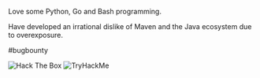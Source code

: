 Love some Python, Go and Bash programming.

Have developed an irrational dislike of Maven and the Java ecosystem due to overexposure.

#bugbounty

<img src="http://www.hackthebox.eu/badge/image/12286" alt="Hack The Box">

<img src="https://tryhackme-badges.s3.amazonaws.com/MrBulldops.png" alt="TryHackMe">
